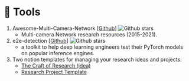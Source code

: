 # 🧰 Tools
1. Awesome-Multi-Camera-Network [[Github](https://github.com/Jason-cs18/Awesome-Multi-Camera-Network)] ![Github stars](https://img.shields.io/github/stars/Jason-cs18/Awesome-Multi-Camera-Network.svg)
    - Multi-camera Network research resources (2015-2021).
2. e2e-detection [[Github](https://github.com/efficient-edge/e2e-detection)] ![Github stars](https://img.shields.io/github/stars/efficient-edge/e2e-detection.svg)
   - a toolkit to help deep learning engineers test their PyTorch models on popular inference engines.
3. Two notion templates for managing your research ideas and projects: 
   - [The Craft of Research (idea)](https://www.notion.so/c44f120acae24f28add610fc04854599?v=66016e03f4434f379462e09c9fad38b0) 
   - [Research Project Template](https://www.notion.so/a6f72ae578e842c29f4d4490f1972bf8?v=79bdfd98bbd3429194de2d3006433e85)